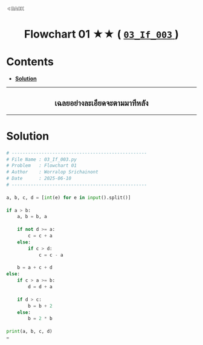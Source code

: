 <p align="left">
  <a href="../README.md">
    <img src="../../Z99-OTHERS/00-common/00-back.png" style="width:10%">
  </a>
</p>

<div align="center">
  <h1>
    Flowchart 01 ★★ (
      <a href="https://drive.google.com/file/d/1l07PXjTYDAtB-47kj5TYaND1fjoN4aNf/view?usp=drive_link">
        <code>03_If_003</code>
      </a>
    )
  </h1>
</div>

# Contents

-   [**Solution**](#solution)

---

<div align="center">
  <h2>เฉลยอย่างละเอียดจะตามมาทีหลัง</h2>
</div>

---

# Solution

```python
# --------------------------------------------------
# File Name : 03_If_003.py
# Problem   : Flowchart 01
# Author    : Worralop Srichainont
# Date      : 2025-06-10
# --------------------------------------------------

a, b, c, d = [int(e) for e in input().split()]

if a > b:
    a, b = b, a

    if not d >= a:
        c = c + a
    else:
        if c > d:
            c = c - a

    b = a + c + d
else:
    if c > a >= b:
        d = d + a

    if d > c:
        b = b + 2
    else:
        b = 2 * b

print(a, b, c, d)
=
```
